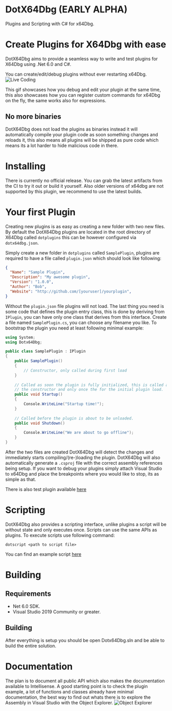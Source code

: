 # DotX64Dbg (EARLY ALPHA)
Plugins and Scripting with C# for x64Dbg.

# Create Plugins for X64Dbg with ease
DotX64Dbg aims to provide a seamless way to write and test plugins
for X64Dbg using .Net 6.0 and C#.

You can create/edit/debug plugins without ever restarting x64Dbg.
![Live Coding](.github/media/livecoding.gif?raw=true)

This gif showcases how you debug and edit your plugin at the same
time, this also showcases how you can register custom commands for
x64Dbg on the fly, the same works also for expressions.

## No more binaries
DotX64Dbg does not load the plugins as binaries instead it will
automatically compile your plugin code as soon something changes
and reloads it, this also means all plugins will be shipped as pure
code which means its a lot harder to hide malicious code in there.

# Installing
There is currently no official release. You can grab the latest artifacts
from the CI to try it out or build it yourself. Also older versions of
x64dbg are not supported by this plugin, we recommend to use the latest
builds.

# Your first Plugin
Creating new plugins is as easy as creating a new folder with two new files.
By default the DotX64Dbg plugins are located in the root directory of X64Dbg 
called ```dotplugins``` this can be however configured via ```dotx64dbg.json```.

Simply create a new folder in ```dotplugins``` called ```SamplePlugin```, plugins
are required to have a file called ```plugin.json``` which should look like
following:
```json
{
  "Name": "Sample Plugin",
  "Description": "My awesome plugin",
  "Version": "1.0.0",
  "Author": "Bob",
  "Website": "http://github.com/[youruser]/yourplugin",
}
```
Without the ```plugin.json``` file plugins will not load. The last thing
you need is some code that defines the plugin entry class, this is done by
deriving from ```IPlugin```, you can have only one class that derives from 
this interface. 
Create a file named ```SamplePlugin.cs```, you can choose any filename you like. 
To bootstrap the plugin you need at least following minimal example:
```csharp
using System;
using Dotx64Dbg;

public class SamplePlugin : IPlugin
{
    public SamplePlugin()
    {
        // Constructor, only called during first load
    }
    
    // Called as soon the plugin is fully initialized, this is called after
    // the constructor and only once the for the initial plugin load.
    public void Startup()
    {
        Console.WriteLine("Startup time!");
    }
    
    // Called before the plugin is about to be unloaded.
    public void Shutdown()
    {
        Console.WriteLine("We are about to go offline");
    }
}
```
After the two files are created DotX64Dbg will detect the changes
and immediately starts compiling/(re-)loading the plugin. DotX64Dbg
will also automatically generate a ```.csproj``` file with the correct
assembly references being setup. If you want to debug your plugins
simply attach Visual Studio to x64Dbg and place the breakpoints where
you would like to stop, its as simple as that.

There is also test plugin available [here](bin/dotplugins/myplugin)

# Scripting
DotX64Dbg also provides a scripting interface, unlike plugins a script
will be without state and only executes once. Scripts can use the same
APIs as plugins. To execute scripts use following command:
```
dotscript <path to script file>
```
You can find an example script [here](bin/dotscripts/TestScript.cs)

# Building

## Requirements
- Net 6.0 SDK.
- Visual Studio 2019 Community or greater.

## Building
After everything is setup you should be open Dotx64Dbg.sln and be able
to build the entire solution.

# Documentation
The plan is to document all public API which also makes the documentation
available to Intellisense. A good starting point is to check the plugin
example, a lot of functions and classes already have minimal documentation, 
the best way to find out whats there is to explore the Assembly in Visual Studio 
with the Object Explorer.
![Object Explorer](.github/media/objectexplorer.png?raw=true)
